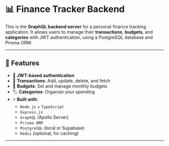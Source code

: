 # 📊 Finance Tracker Backend

This is the **GraphQL backend server** for a personal finance tracking application. It allows users to manage their **transactions**, **budgets**, and **categories** with JWT authentication, using a PostgreSQL database and Prisma ORM.

---

## 🚀 Features

- 🔐 **JWT-based authentication**
- 🧾 **Transactions**: Add, update, delete, and fetch
- 📅 **Budgets**: Set and manage monthly budgets
- 🏷️ **Categories**: Organize your spending
- ⚡ **Built with**:
  - `Node.js` + `TypeScript`
  - `Express.js`
  - `GraphQL` (Apollo Server)
  - `Prisma ORM`
  - `PostgreSQL` (local or Supabase)
  - `Redis` (optional, for caching)

---

